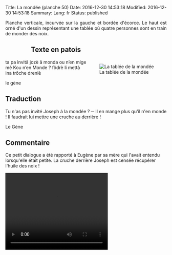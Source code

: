Title: La mondée (planche 50)
Date: 2016-12-30 14:53:18
Modified: 2016-12-30 14:53:18
Summary: 
Lang: fr
Status: published

<p style="text-align:justify;">Planche verticale, incurvée sur la gauche et bordée d'écorce. Le haut est orné d'un dessin représentant une tablée où quatre personnes sont en train de monder des noix.</p>
<figure class="image-block" style="float: left;">
  <img alt="" src="{static}/images/planche_50-2.png">
  <figcaption style="max-width: 200px"></figcaption>
</figure>


## Texte en patois

<figure class="image-block" style="float: right;">
  <img alt="La tablée de la mondée" src="{static}/images/planche_50_dessin-2.png">
  <figcaption style="max-width: 249px">La tablée de la mondée</figcaption>
</figure>

ta pa ìnvitâ jozè â monda ou n’en mige mè Kou n’en Monde ? fôdrè li mettà ina trôche  dreniè

le gène

## Traduction
Tu n'as pas invité Joseph à la mondée ?
─   Il en mange plus qu'il n'en monde ! Il faudrait lui mettre une cruche au derrière !

Le Gène

## Commentaire
Ce petit dialogue a été rapporté à Eugène par sa mère qui l'avait entendu lorsqu'elle était petite. La cruche derrière Joseph est censée récupérer l'huile des noix !

<video width="320" height="240" controls>
  <source src="https://d1njpgd0ygatdn.cloudfront.net/video_50.mp4" type="video/mp4">
</video>
